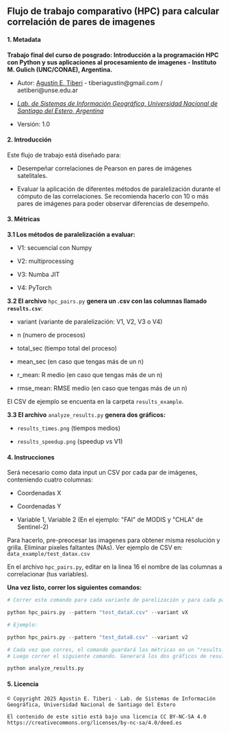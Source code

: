 ## Flujo de trabajo comparativo (HPC) para calcular correlación de pares de imagenes

#### 1. Metadata

**Trabajo final del curso de posgrado: Introducción a la programación HPC con Python y sus aplicaciones al procesamiento de imagenes - Instituto M. Gulich (UNC/CONAE), Argentina.**

-   Autor: [Agustín E. Tiberi](https://agustintiberi.com) - tiberiagustin\@gmail.com / aetiberi\@unse.edu.ar

-   [*Lab. de Sistemas de Información Geográfica, Universidad Nacional de Santiago del Estero, Argentina* ](https://github.com/siglabfcfunse)

-   Versión: 1.0

#### 2. Introducción

Este flujo de trabajo está diseñado para:

-   Desempeñar correlaciones de Pearson en pares de imágenes satelitales.

-   Evaluar la aplicación de diferentes métodos de paralelización durante el cómputo de las correlaciones. Se recomienda hacerlo con 10 o más pares de imágenes para poder observar diferencias de desempeño.

#### 3. Métricas

**3.1 Los métodos de paralelización a evaluar:**

-   V1: secuencial con Numpy

-   V2: multiprocessing

-   V3: Numba JIT

-   V4: PyTorch

**3.2 El archivo** `hpc_pairs.py` **genera un .csv con las columnas llamado `results.csv`**:

-   variant (variante de paralelización: V1, V2, V3 o V4)

-   n (numero de procesos)

-   total_sec (tiempo total del proceso)

-   mean_sec (en caso que tengas más de un n)

-   r_mean: R medio (en caso que tengas más de un n)

-   rmse_mean: RMSE medio (en caso que tengas más de un n)

El CSV de ejemplo se encuenta en la carpeta `results_example`.

**3.3 El archivo** `analyze_results.py` **genera dos gráficos:**

-   `results_times.png` (tiempos medios)

-   `results_speedup.png` (speedup vs V1)

#### 4. Instrucciones

Será necesario como data input un CSV por cada par de imágenes, conteniendo cuatro columnas:

-   Coordenadas X

-   Coordenadas Y

-   Variable 1, Variable 2 (En el ejemplo: "FAI" de MODIS y "CHLA" de Sentinel-2)

Para hacerlo, pre-preocesar las imagenes para obtener misma resolución y grilla. Eliminar pixeles faltantes (NAs). Ver ejemplo de CSV en: `data_example/test_datax.csv`

En el archivo `hpc_pairs.py`, editar en la linea 16 el nombre de las columnas a correlacionar (tus variables).

**Una vez listo, correr los siguientes comandos:**

``` python
# Correr este comando para cada variante de parelización y para cada par de imagenes. Reemplazar la X.

python hpc_pairs.py --pattern "test_dataX.csv" --variant vX

# Ejemplo:

python hpc_pairs.py --pattern "test_data8.csv" --variant v2

# Cada vez que corres, el comando guardará las métricas en un "results.csv" 
# Luego correr el siguiente comando. Generará los dos gráficos de resultados.

python analyze_results.py
```

#### 5. Licencia

```         
© Copyright 2025 Agustin E. Tiberi - Lab. de Sistemas de Información Geográfica, Universidad Nacional de Santiago del Estero

El contenido de este sitio está bajo una licencia CC BY-NC-SA 4.0
https://creativecommons.org/licenses/by-nc-sa/4.0/deed.es
```
